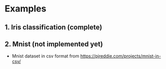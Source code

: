 # Examples

## 1. Iris classification (complete)

## 2. Mnist (not implemented yet)
- Mnist dataset in csv format from https://pjreddie.com/projects/mnist-in-csv/
